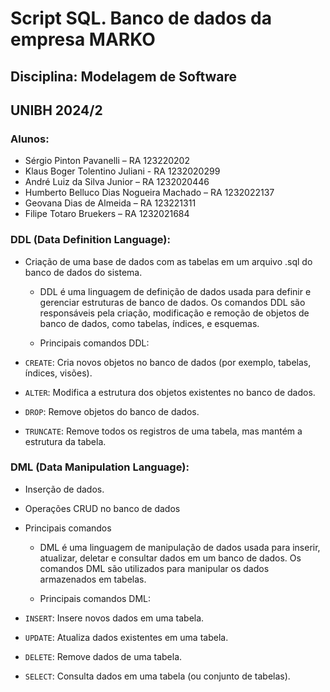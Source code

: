 # Script SQL. Banco de dados da empresa MARKO 

## Disciplina: Modelagem de Software
## UNIBH 2024/2


### Alunos:

- Sérgio Pinton Pavanelli – RA 123220202
- Klaus Boger Tolentino Juliani - RA 1232020299
- André Luiz da Silva Junior – RA 1232020446
- Humberto Belluco Dias Nogueira Machado – RA 1232022137
- Geovana Dias de Almeida – RA 123221311
- Filipe Totaro Bruekers – RA 1232021684


### DDL (Data Definition Language):

- Criação de uma base de dados com as tabelas em um arquivo .sql do banco de dados do sistema.

    - DDL é uma linguagem de definição de dados usada para definir e gerenciar estruturas de banco de dados. Os comandos DDL são responsáveis pela criação, modificação e remoção de objetos de banco de dados, como tabelas, índices, e esquemas.

    - Principais comandos DDL:

- `CREATE`: Cria novos objetos no banco de dados (por exemplo, tabelas, índices, visões).
- `ALTER`: Modifica a estrutura dos objetos existentes no banco de dados.
- `DROP`: Remove objetos do banco de dados.
- `TRUNCATE`: Remove todos os registros de uma tabela, mas mantém a estrutura da tabela.

### DML (Data Manipulation Language):

- Inserção de dados.
- Operações CRUD no banco de dados
- Principais comandos

    - DML é uma linguagem de manipulação de dados usada para inserir, atualizar, deletar e consultar dados em um banco de dados. Os comandos DML são utilizados para manipular os dados armazenados em tabelas.

    - Principais comandos DML:

- `INSERT`: Insere novos dados em uma tabela.
- `UPDATE`: Atualiza dados existentes em uma tabela.
- `DELETE`: Remove dados de uma tabela.
- `SELECT`: Consulta dados em uma tabela (ou conjunto de tabelas).

